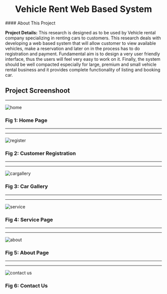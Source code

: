 <h1 align="center"> Vehicle Rent Web Based System</h1>
#### About This Project

**Project Details:** This research is designed as to be used by Vehicle rental company specializing in renting cars to customers. This research deals with developing a web based system that will allow customer to view available vehicles, make a reservation and later on in the process has to do registration and  payment. Fundamental aim is to design a very user friendly interface, thus the users will feel very easy to work on it. Finally, the system should be well compacted especially for large, premium and small vehicle rental business and it provides complete functionality of listing and booking car.

## Project Screenshoot
---

![home](https://cloud.githubusercontent.com/assets/12609618/26022826/9501c3be-37d0-11e7-8a02-9451e09c7822.jpg)
### Fig 1: Home Page
---
---
![register](https://cloud.githubusercontent.com/assets/12609618/26022828/995ae242-37d0-11e7-815d-932f643eec84.jpg)
### Fig 2: Customer Registration
---
---
![cargallery](https://cloud.githubusercontent.com/assets/12609618/26022830/9c506fa8-37d0-11e7-856b-69e9745fa608.jpg)
### Fig 3: Car Gallery
---
---
![service](https://cloud.githubusercontent.com/assets/12609618/26022831/9e4c5ac4-37d0-11e7-9a6b-b4509d876dd0.jpg)
### Fig 4: Service Page
---
---
![about](https://cloud.githubusercontent.com/assets/12609618/26022833/a290c692-37d0-11e7-85b5-e1760490bb23.jpg)
### Fig 5: About Page
---
---
![contact us](https://cloud.githubusercontent.com/assets/12609618/26022834/a65da678-37d0-11e7-8489-5e6b65b2b086.jpg)
### Fig 6: Contact Us

